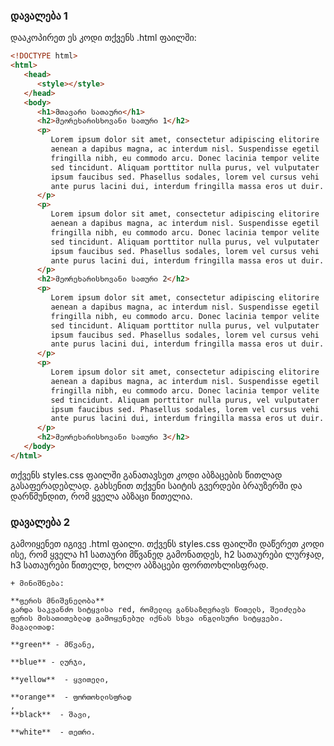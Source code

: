 
### დავალება 1

დააკოპირეთ ეს კოდი თქვენს .html ფაილში:

```html
<!DOCTYPE html>
<html>
   <head>
      <style></style>
   </head>
   <body>
      <h1>მთავარი სათაური</h1>
      <h2>მეორეხარისხოვანი სათური 1</h2>
      <p>
         Lorem ipsum dolor sit amet, consectetur adipiscing elitorire
         aenean a dapibus magna, ac interdum nisl. Suspendisse egetil
         fringilla nibh, eu commodo arcu. Donec lacinia tempor velite
         sed tincidunt. Aliquam porttitor nulla purus, vel vulputater
         ipsum faucibus sed. Phasellus sodales, lorem vel cursus vehi
         ante purus lacini dui, interdum fringilla massa eros ut duir.
      </p>
      <p>
         Lorem ipsum dolor sit amet, consectetur adipiscing elitorire
         aenean a dapibus magna, ac interdum nisl. Suspendisse egetil
         fringilla nibh, eu commodo arcu. Donec lacinia tempor velite
         sed tincidunt. Aliquam porttitor nulla purus, vel vulputater
         ipsum faucibus sed. Phasellus sodales, lorem vel cursus vehi
         ante purus lacini dui, interdum fringilla massa eros ut duir.
      </p>
      <h2>მეორეხარისხოვანი სათური 2</h2>
      <p>
         Lorem ipsum dolor sit amet, consectetur adipiscing elitorire
         aenean a dapibus magna, ac interdum nisl. Suspendisse egetil
         fringilla nibh, eu commodo arcu. Donec lacinia tempor velite
         sed tincidunt. Aliquam porttitor nulla purus, vel vulputater
         ipsum faucibus sed. Phasellus sodales, lorem vel cursus vehi
         ante purus lacini dui, interdum fringilla massa eros ut duir.
      </p>
      <p>
         Lorem ipsum dolor sit amet, consectetur adipiscing elitorire
         aenean a dapibus magna, ac interdum nisl. Suspendisse egetil
         fringilla nibh, eu commodo arcu. Donec lacinia tempor velite
         sed tincidunt. Aliquam porttitor nulla purus, vel vulputater
         ipsum faucibus sed. Phasellus sodales, lorem vel cursus vehi
         ante purus lacini dui, interdum fringilla massa eros ut duir.
      </p>
      <h2>მეორეხარისხოვანი სათური 3</h2>
   </body>
</html>
```

თქვენს styles.css ფაილში განათავსეთ კოდი აბზაცების წითლად გასაფერადებლად. გახსენით თქვენი საიტის გვერდები ბრაუზერში და დარწმუნდით, რომ ყველა აბზაცი წითელია.

### დავალება 2

გამოიყენეთ იგივე .html ფაილი. თქვენს styles.css ფაილში დაწერეთ კოდი ისე, რომ ყველა h1 სათაური მწვანედ გამონათდეს, h2 სათაურები ლურჯად, h3 სათაურები წითელდ, ხოლო აბზაცები ფორთოხლისფრად.

``` difer
+ მინიშნება:

**ფერის მნიშვნელობა**
გარდა საკვანძო სიტყვისა red, რომელიც განსაზღვრავს წითელს, შეიძლება ფერის მისათითებლად გამოყენებულ იქნას სხვა ინგლისური სიტყვები. მაგალითად:

**green** - მწვანე,

**blue** - ლურჯი,

**yellow**  - ყვითელი,

**orange**  - ფორთოხლისფრად
, 
**black**  - შავი,

**white**  - თეთრი.
```
